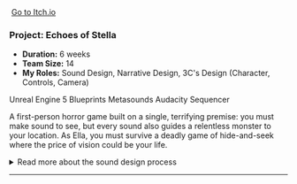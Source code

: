 <div class="project-card">

  <div class="project-flex-container">
    <div class="project-image-column">
      <img src="{{ '/Images/Gp3.jpg' | relative_url }}" alt="">
      <a href="https://futuregames.itch.io/echoes-of-stella" class="itchio-link" target="_blank" rel="noopener noreferrer">
        <i class="fa-brands fa-itch-io"></i> Go to Itch.io
      </a>
    </div>
    <div class="project-text-column">
      <h3>Project: Echoes of Stella</h3>
      <div class="project-meta">
        <ul>
          <li><strong>Duration:</strong> 6 weeks </li>
          <li><strong>Team Size:</strong> 14 </li>
          <li><strong>My Roles:</strong> Sound Design, Narrative Design, 3C's Design (Character, Controls, Camera) </li>
        </ul>
      </div> 
      <div class="project-tools-summary">
  <span class="tool-tag"><i class="fa-brands fa-unreal"></i> Unreal Engine 5</span>
  <span class="tool-tag"><i class="fa-solid fa-diagram-project"></i> Blueprints</span>
  <span class="tool-tag"><i class="fa-solid fa-wave-square"></i> Metasounds</span>
  <span class="tool-tag"><i class="fa-solid fa-wave-square"></i> Audacity</span>
  <span class="tool-tag"><i class="fa-solid fa-film"></i> Sequencer</span>
</div>
      <p>A first-person horror game built on a single, terrifying premise: you must make sound to see, but every sound also guides a relentless monster to your location. As Ella, you must survive a deadly game of hide-and-seek where the price of vision could be your life.</p>  
      <blockquote class="testimonial">
        <p></p>
        <cite></cite>
      </blockquote>
    </div>
  </div>

  <div class="project-details-row">
    <details>
      <summary>Read more about the sound design process</summary>
      <div class="details-content">
        <div class="process-stage">
          <h3>Alpha Stage: Conceptual Sound & Early Prototyping: </h3>
          <div class="stage-content-flex">
            <div class="stage-gallery">
              <p class="gallery-label">Process images:</p>
              <a href="{{ '/Images/gp3gif1.gif' | relative_url }}" target="_blank"><img src="{{ '/Images/gp3gif1.gif' | relative_url }}" alt="" class="gallery-thumbnail"></a>
            </div>
            <div class="stage-description">
              <p></p>
              <ul>
                <li>In the Alpha phase, my initial concept was to create a mysterious and unsettling atmosphere by making the "mirror world" sound hollow and unnatural, with 'bouncy' echoes. However, early prototypes proved this to be a valuable lesson: while the idea was interesting conceptually, it clashed with player expectations and felt jarring rather than immersive. Recognizing this early, I made the decision to pivot away from this initial concept. The main challenge during this phase was also adapting after our sound programmer left the project, which required a more hands-on, technical approach from my side.</li>
              </ul>
            </div>
          </div>
        </div>
        <div class="process-stage">
          <h3>Beta Stage: Full Implementation & Voice-Over Production: </h3>
          <div class="stage-content-flex">
            <div class="stage-gallery">
              <p class="gallery-label">Process images:</p>
              <a href="{{ '/Images/gp3gif2.gif' | relative_url }}" target="_blank"><img src="{{ '/Images/gp3gif2.gif' | relative_url }}" alt="" class="gallery-thumbnail"></a>
            </div>
            <div class="stage-description">
              <p></p>
              <ul>
                <li>For the Beta, I completely overhauled the sound design, moving towards high-quality, realistic sounds to ground the player and build a more believable tension. This phase involved a massive implementation effort. A key collaboration was with another designer, where we wrote, recorded, and implemented 143 unique voice lines for the main character and the monster. My artistic vision for the monster's voice was to blend my performance with the young girl's, creating a corrupted, layered sound that hinted at the story's tragic connection between them. My goal was to have every interactable object and key moment in the game functionally sound-scaped by the end of this phase.</li>
              </ul>
            </div>
          </div>
        </div>
        <div class="process-stage">
          <h3>Gold Stage: System Refinement & Polish: </h3>
          <div class="stage-content-flex">
            <div class="stage-gallery">
              <p class="gallery-label">Results & Details:</p>
              <a href="{{ '/Images/gp3gif3.gif' | relative_url }}" target="_blank"><img src="{{ '/Images/gp3gif3.gif' | relative_url }}" alt="" class="gallery-thumbnail"></a>
            </div>
            <div class="stage-description">
              <p></p>
              <ul>
              <li>The Gold stage was focused on building smart, effective systems and polishing the final mix. To create a more dynamic and less repetitive environment, I built a simple but effective ambient sound system in Unreal. A significant technical improvement was migrating all voice lines from simple widgets to Unreal's native Dialogue System, which allowed for easy randomization of lines while keeping the subtitles perfectly synced. I also worked closely with our composer to ensure the music and my sound effects (SFX) complemented each other, and collaborated with our sound producer who applied the final effects on the voice lines, resulting in a very efficient audio workflow.</li>
                </ul>
            </div>
          </div>
        </div>
        <div class="process-stage">
          <h3>Post-Mortem: </h3>
          <div class="stage-content-flex">
            <div class="stage-gallery">
              <p class="gallery-label">Key Takeaway:</p>
              <blockquote class="testimonial">
                <p></p>
                <ul>
                <li>My key takeaway from this project is that a Sound Designer's most important tool is proactive communication. Sound is often considered late in the process, and I learned that actively seeking out level designers and other disciplines early is essential for seamless integration and avoiding last-minute stress.</li>
              </ul>
              </blockquote>
            </div>
            <div class="stage-description">
              <h4>What Went Well:</h4>
              <ul><li>The collaboration with the music composer and sound producer was excellent, creating a clear and efficient workflow for music, SFX, and voice-over effects.</li></ul>
              <ul><li>I'm very proud of the artistic direction and implementation of the monster's voice, which successfully conveyed a complex narrative layer through sound design alone.</li></ul>
              <h4>What Could Be Improved:</h4>
              <ul><li>My initial "hollow world" sound concept was a failed experiment, but scrapping it was the right decision. It was a crucial lesson in prioritizing the actual player experience over an abstract idea.</li></ul>
              <ul><li>The project highlighted the challenge of sound design being an afterthought for other departments. My personal process improvement for the future is to establish regular check-ins with the level design team to anticipate their audio needs long before a deadline.</li></ul>
            </div>
          </div>
        </div> </div>   </details>
  </div> <hr style="border-color: #555;">    </div>       

